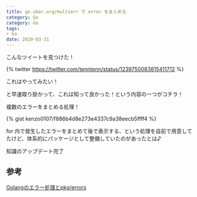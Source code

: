```yaml
---
title: go.uber.org/multierr で error をまとめる
category: Go
category: Go
tags:
- Go
date: 2020-03-31
---
```


こんなツイートを見つけた！

{% twitter https://twitter.com/tenntenn/status/1239750083815411712 %}

これはやってみたい！

と早速取り掛かって、これは知って良かった！という内容の一つがコチラ！

<!-- more -->

複数のエラーをまとめる処理！

{% gist kenzo0107/f886b4d8e273e4337c9a38eecb5ffff4 %}

for 内で発生したエラーをまとめて後で表示する、という処理を自前で用意してたけど、体系的にパッケージとして整備していたのがあったとは♪

知識のアップデート完了

## 参考

[Golangのエラー処理とpkg/errors](https://deeeet.com/writing/2016/04/25/go-pkg-errors/)
